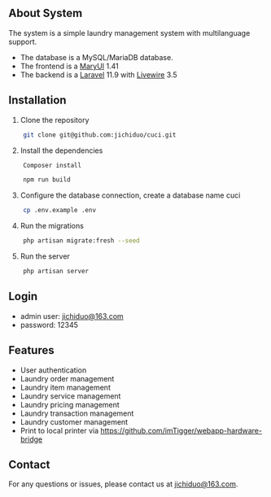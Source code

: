 ## About System
The system is a simple laundry management system with multilanguage support.
- The database is a MySQL/MariaDB database.
- The frontend is a [MaryUI](https://mary-ui.com/) 1.41
- The backend is a [Laravel](https://laravel.com/) 11.9 with [Livewire](https://livewire.laravel.com/) 3.5

## Installation
1. Clone the repository
``` bash
    git clone git@github.com:jichiduo/cuci.git
```

2. Install the dependencies 
``` bash
    Composer install 

    npm run build
```
3. Configure the database connection, create a database name cuci
``` bash
    cp .env.example .env
```
4. Run the migrations 
``` bash
    php artisan migrate:fresh --seed
```    
5. Run the server 
``` bash
    php artisan server
```
## Login

- admin user: jichiduo@163.com 
- password: 12345

## Features
- User authentication
- Laundry order management
- Laundry item management
- Laundry service management
- Laundry pricing management
- Laundry transaction management
- Laundry customer management
- Print to local printer via https://github.com/imTigger/webapp-hardware-bridge

## Contact
For any questions or issues, please contact us at [jichiduo@163.com](mailto:jichiduo@163.com).